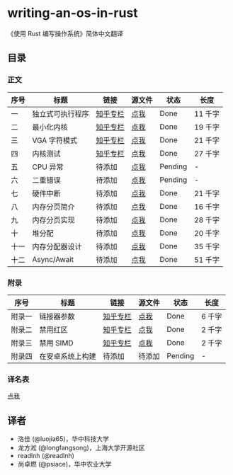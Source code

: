 # writing-an-os-in-rust

《使用 Rust 编写操作系统》简体中文翻译

## 目录

### 正文

| 序号 | 标题             | 链接                                              | 源文件                                   | 状态    | 长度    |
| ---- | ---------------- | ------------------------------------------------- | ---------------------------------------- | ------- | ------- |
| 一   | 独立式可执行程序 | [知乎专栏](https://zhuanlan.zhihu.com/p/53064186) | [点我](./01-freestanding-rust-binary.md) | Done    | 11 千字 |
| 二   | 最小化内核       | [知乎专栏](https://zhuanlan.zhihu.com/p/56433770) | [点我](./02-minimal-rust-kernel.md)      | Done    | 19 千字 |
| 三   | VGA 字符模式     | [知乎专栏](https://zhuanlan.zhihu.com/p/53745617) | [点我](./03-vga-text-mode.md)            | Done    | 21 千字 |
| 四   | 内核测试         | [知乎专栏](https://zhuanlan.zhihu.com/p/90758552) | [点我](./04-testing.md)                  | Done    | 27 千字 |
| 五   | CPU 异常         | 待添加                                            | [点我](./05-cpu-exceptions.md)           | Pending | -       |
| 六   | 二重错误         | 待添加                                            | [点我](./06-double-fault-exceptions.md)  | Pending | -       |
| 七   | 硬件中断         | 待添加                                            | [点我](./07-hardware-interrupts.md)      | Done | 21 千字 |
| 八   | 内存分页简介     | 待添加                                            | [点我](./08-introduction-to-paging.md)   | Done | 16 千字 |
| 九   | 内存分页实现     | 待添加                                            | [点我](./09-paging-mplementation.md)     | Done | 28 千字 |
| 十   | 堆分配           | 待添加                                            | [点我](./10-heap-allocation.md)          | Done | 20 千字 |
| 十一 | 内存分配器设计   | 待添加                                            | [点我](./11-allocator-designs.md)        | Done | 35 千字 |
| 十二 | Async/Await   | 待添加                                            | [点我](./12-async/await.md)        | Done | 51 千字 |

### 附录

| 序号   | 标题             | 链接                                              | 源文件                                   | 状态    | 长度   |
| ------ | ---------------- | ------------------------------------------------- | ---------------------------------------- | ------- | ------ |
| 附录一 | 链接器参数       | [知乎专栏](https://zhuanlan.zhihu.com/p/69393545) | [点我](./appendix-a-linker-arguments.md) | Done    | 6 千字 |
| 附录二 | 禁用红区         | [知乎专栏](https://zhuanlan.zhihu.com/p/53240133) | [点我](./appendix-b-red-zone.md)         | Done    | 2 千字 |
| 附录三 | 禁用 SIMD        | [知乎专栏](https://zhuanlan.zhihu.com/p/53350970) | [点我](./appendix-c-disable-simd.md)     | Done    | 2 千字 |
| 附录四 | 在安卓系统上构建 | 待添加                                            | 待添加                                   | Pending | -      |

### 译名表

[点我](./translation-table.md)

## 译者

- 洛佳 (@luojia65)，华中科技大学
- 龙方淞 (@longfangsong)，上海大学开源社区
- readlnh (@readlnh)
- 尚卓燃 (@psiace)，华中农业大学

